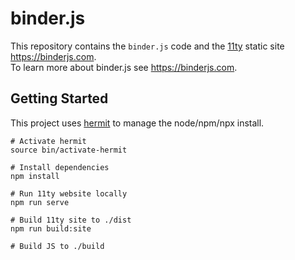 # binder.js

This repository contains the `binder.js` code and the [11ty](https://www.11ty.dev/) static site https://binderjs.com.  
To learn more about binder.js see https://binderjs.com.  


## Getting Started

This project uses [hermit](https://cashapp.github.io/hermit/usage/get-started/) to manage the node/npm/npx install.  

```
# Activate hermit
source bin/activate-hermit

# Install dependencies
npm install

# Run 11ty website locally
npm run serve

# Build 11ty site to ./dist
npm run build:site

# Build JS to ./build
```
